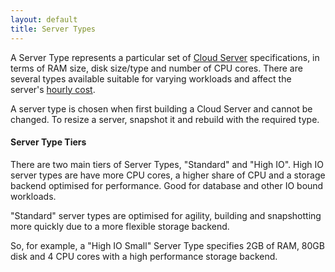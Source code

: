 ```yaml
---
layout: default
title: Server Types
---
```


A Server Type represents a particular set of [Cloud Server](/reference/glossary/#cloud_server) specifications, in terms of RAM size, disk size/type and number of CPU cores. There are several types available suitable for varying workloads and affect the server's [hourly cost](http://brightbox.com/pricing/#cloud_servers).

A server type is chosen when first building a Cloud Server and cannot be changed. To resize a server, snapshot it and rebuild with the required type.

#### Server Type Tiers

There are two main tiers of Server Types, "Standard" and "High IO". High IO server types are have more CPU cores, a higher share of CPU and a storage backend optimised for performance. Good for database and other IO bound workloads.

"Standard" server types are optimised for agility, building and snapshotting more quickly due to a more flexible storage backend.

So, for example, a "High IO Small" Server Type specifies 2GB of RAM, 80GB disk and 4 CPU cores with a high performance storage backend.
